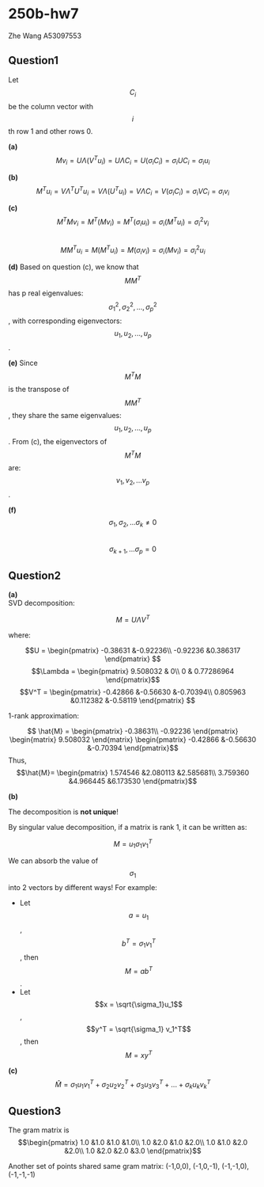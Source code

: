 # 250b-hw7

Zhe Wang
A53097553

## Question1


Let $$C_i$$ be the column vector with $$i$$th row 1 and other rows 0.

**(a)**
$$Mv_i = U \Lambda (V^Tu_i) = U\Lambda C_i= U (\sigma_i C_i) = \sigma_i U C_i = \sigma_i u_i$$

**(b)**
$$M^Tu_i = V\Lambda^T U^Tu_i = V\Lambda (U^Tu_i) = V \Lambda C_i = V (\sigma_i C_i) = \sigma_i VC_i = \sigma_i v_i $$

**(c)**
$$M^T M v_i = M^T (M v_i) = M^T (\sigma_i u_i) = \sigma_i (M^T u_i) = \sigma_i^2 v_i $$  
$$MM^Tu_i = M(M^Tu_i) = M(\sigma_i v_i) = \sigma_i(Mv_i) = \sigma_i^2u_i$$

**(d)**
Based on question (c), we know that $$MM^T$$ has p real eigenvalues: $$\sigma_1^2, \sigma_2^2, ... ,\sigma_p^2$$, with corresponding eigenvectors: $$u_1, u_2, ..., u_p$$.

**(e)**
Since $$M^TM$$ is the transpose of $$MM^T$$, they share the same eigenvalues: $$u_1, u_2, ..., u_p$$. From (c), the eigenvectors of $$M^TM$$ are: $$v_1, v_2, ... v_p$$.

**(f)**
$$\sigma_1, \sigma_2, ... \sigma_k \neq 0$$  
$$\sigma_{k+1}, ... \sigma_p = 0 $$

## Question2

**(a)**  
SVD decomposition:

$$M = U\Lambda V^T $$

where:

$$U = \begin{pmatrix}
-0.38631 &-0.92236\\
-0.92236 &0.386317
\end{pmatrix} $$
$$\Lambda = \begin{pmatrix}
9.508032 & 0\\ 0 & 0.77286964
\end{pmatrix}$$
$$V^T = 
\begin{pmatrix}
-0.42866 &-0.56630 &-0.70394\\
0.805963 &0.112382 &-0.58119
\end{pmatrix} $$

1-rank approximation:

$$ \hat{M} = 
\begin{pmatrix}
-0.38631\\
-0.92236
\end{pmatrix} \begin{matrix} 9.508032 \end{matrix} 
\begin{pmatrix}
-0.42866 &-0.56630 &-0.70394
\end{pmatrix}$$
Thus, $$\hat{M}= 
\begin{pmatrix}
1.574546 &2.080113 &2.585681\\
3.759360 &4.966445 &6.173530
\end{pmatrix}$$

**(b)**  

The decomposition is **not unique**!

By singular value decomposition, if a matrix is rank 1, it can be written as:

$$M = u_1 \sigma_1 v_1^T $$

We can absorb the value of $$\sigma_1$$ into 2 vectors by different ways! For example:

* Let $$a = u_1$$, $$b^T = \sigma_1 v_1^T$$, then $$M=ab^T$$.
* Let $$x = \sqrt{\sigma_1}u_1$$, $$y^T = \sqrt{\sigma_1} v_1^T$$, then $$M=xy^T$$

**(c)**  
$$\hat{M} = \sigma_1u_1v_1^T + \sigma_2u_2v_2^T + \sigma_3u_3v_3^T + ... + \sigma_ku_kv_k^T$$


## Question3

The gram matrix is
$$\begin{pmatrix}
1.0 &1.0 &1.0 &1.0\\
1.0 &2.0 &1.0 &2.0\\
1.0 &1.0 &2.0 &2.0\\
1.0 &2.0 &2.0 &3.0
\end{pmatrix}$$

Another set of points shared same gram matrix: (-1,0,0), (-1,0,-1), (-1,-1,0), (-1,-1,-1)

























